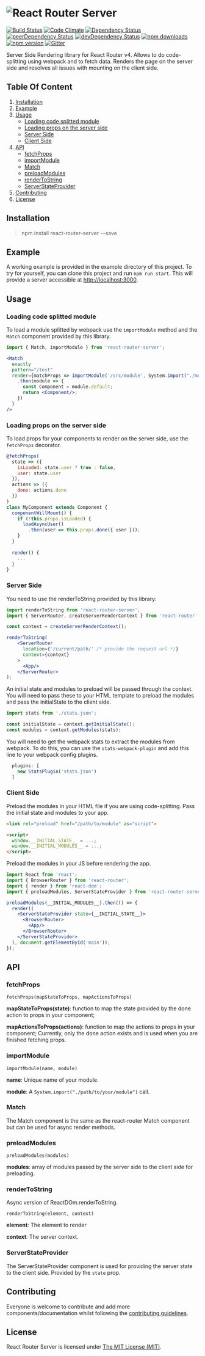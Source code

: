 # ![React Router Server](https://rawgit.com/gabrielbull/react-router-server/master/react-router-server2.svg "React Router Server")

[![Build Status](https://travis-ci.org/gabrielbull/react-router-server.svg?branch=master)](https://travis-ci.org/gabrielbull/react-router-server)
[![Code Climate](https://codeclimate.com/github/gabrielbull/react-router-server/badges/gpa.svg)](https://codeclimate.com/github/gabrielbull/react-router-server)
[![Dependency Status](https://david-dm.org/gabrielbull/react-router-server.svg)](https://david-dm.org/gabrielbull/react-router-server)
[![peerDependency Status](https://david-dm.org/gabrielbull/react-router-server/peer-status.svg)](https://david-dm.org/gabrielbull/react-router-server#info=peerDependencies)
[![devDependency Status](https://david-dm.org/gabrielbull/react-router-server/dev-status.svg)](https://david-dm.org/gabrielbull/react-router-server#info=devDependencies)
[![npm downloads](http://img.shields.io/npm/dt/react-router-server.svg)](https://www.npmjs.org/package/react-router-server)
[![npm version](https://img.shields.io/npm/v/react-router-server.svg)](https://www.npmjs.org/package/react-router-server)
[![Gitter](https://badges.gitter.im/Join%20Chat.svg)](https://gitter.im/gabrielbull/react-router-server?utm_source=badge&utm_medium=badge&utm_campaign=pr-badge)

Server Side Rendering library for React Router v4. Allows to do 
code-splitting using webpack and to fetch data. Renders the page on 
the server side and resolves all issues with mounting on the client side.

## Table Of Content

1. [Installation](#installation)
2. [Example](#example)
3. [Usage](#usage)
    * [Loading code splitted module](#loading-code-splitted-module)
    * [Loading props on the server side](#loading-props-on-the-server-side)    
    * [Server Side](#server-side)    
    * [Client Side](#client-side)    
4. [API](#api)
    * [fetchProps](#fetch-props)
    * [importModule](#import-module)
    * [Match](#match)
    * [preloadModules](#preload-modules)
    * [renderToString](#render-to-string)
    * [ServerStateProvider](#server-state-provider)
5. [Contributing](#contributing)
6. [License](#license)

<a name="installation"></a>
## Installation

> npm install react-router-server --save

<a name="example"></a>
## Example

A working example is provided in the example directory of this project.
To try for yourself, you can clone this project and run `npm run start`. 
This will provide a server accessible at 
[http://localhost:3000](http://localhost:3000).

<a name="usage"></a>
## Usage

<a name="loading-code-splitted-module"></a>
### Loading code splitted module

To load a module splitted by webpack use the `importModule` method and 
 the `Match` component provided by this library.

```jsx
import { Match, importModule } from 'react-router-server';

<Match
  exactly
  pattern="/test"
  render={matchProps => importModule('/src/module', System.import("./module"))
    .then(module => {
      const Component = module.default;
      return <Component/>;
    })
  }
/>
```

<a name="loading-props-on-the-server-side"></a>
### Loading props on the server side

To load props for your components to render on the server side, 
use the `fetchProps` decorator.

```jsx
@fetchProps(
  state => ({
    isLoaded: state.user ? true : false,
    user: state.user
  }),
  actions => ({
    done: actions.done
  })
)
class MyComponent extends Component {
  componentWillMount() {
    if (!this.props.isLoaded) {
      loadAsyncUser()
        .then(user => this.props.done({ user }));
    }
  }
  
  render() {
    ...
  }
}
```

<a name="server-side"></a>
### Server Side

You need to use the renderToString provided by this library:

```jsx
import renderToString from 'react-router-server';
import { ServerRouter, createServerRenderContext } from 'react-router'

const context = createServerRenderContext();

renderToString(
    <ServerRouter
      location={'/current/path/' /* provide the request url */}
      context={context}
    >
      <App/>
    </ServerRouter>
);
```

An initial state and modules to preload will be passed through the context.
You will need to pass these to your HTML template to preload the modules 
and pass the initialState to the client side.

```jsx
import stats from './stats.json';

const initialState = context.getInitialState();
const modules = context.getModules(stats);
```

You will need to get the webpack stats to extract the modules from webpack.
To do this, you can use the `stats-webpack-plugin` and add this line
to your webpack config plugins.

```jsx
  plugins: [
    new StatsPlugin('stats.json')
  ]
```

<a name="client-side"></a>
### Client Side

Preload the modules in your HTML file if you are using code-splitting.
Pass the initial state and modules to your app.

```html
<link rel="preload" href="/path/to/module" as="script">

<script>
  window.__INITIAL_STATE__ = ...;
  window.__INITIAL_MODULES__ = ...;
</script>
```

Preload the modules in your JS before rendering the app.

```jsx
import React from 'react';
import { BrowserRouter } from 'react-router';
import { render } from 'react-dom';
import { preloadModules, ServerStateProvider } from 'react-router-server';

preloadModules(__INITIAL_MODULES__).then(() => {
  render((
    <ServerStateProvider state={__INITIAL_STATE__}>
      <BrowserRouter>
        <App/>
      </BrowserRouter>
    </ServerStateProvider>
  ), document.getElementById('main'));
});
```

<a name="api"></a>
## API

<a name="fetch-props"></a>
### fetchProps

`fetchProps(mapStateToProps, mapActionsToProps)`

__mapStateToProps(state)__: function to map the state provided by the done action
to props in your component;

__mapActionsToProps(actions)__: function to map the actions
to props in your component; Currently, only the done action exists and 
is used when you are finished fetching props.

<a name="import-module"></a>
### importModule

`importModule(name, module)`

__name__: Unique name of your module.

__module__: A `System.import("./path/to/your/module")` call.

<a name="match"></a>
### Match 

The Match component is the same as the react-router Match component but 
can be used for async render methods.

<a name="preload-modules"></a>
### preloadModules

`preloadModules(modules)`

__modules__: array of modules passed by the server side to the client side
for preloading.

<a name="render-to-string"></a>
### renderToString

Async version of ReactDOm.renderToString.

```renderToString(element, context)```

__element__: The element to render

__context__: The server context.

<a name="server-state-provider"></a>
### ServerStateProvider

The ServerStateProvider component is used for providing the server state 
to the client side. Provided by the `state` prop.

<a name="contributing"></a>
## Contributing

Everyone is welcome to contribute and add more components/documentation whilst following the [contributing guidelines](/CONTRIBUTING.md).

<a name="license"></a>
## License

React Router Server is licensed under [The MIT License (MIT)](LICENSE).
